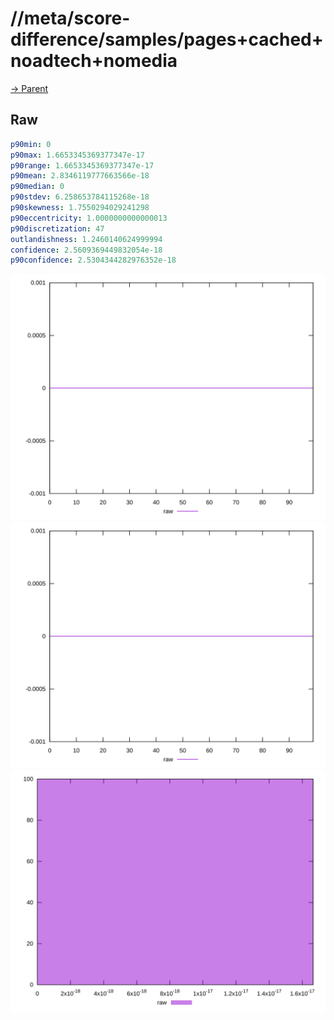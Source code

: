 
# //meta/score-difference/samples/pages+cached+noadtech+nomedia

[→ Parent](../..)


## Raw


```yaml
p90min: 0
p90max: 1.6653345369377347e-17
p90range: 1.6653345369377347e-17
p90mean: 2.8346119777663566e-18
p90median: 0
p90stdev: 6.258653784115268e-18
p90skewness: 1.7550294029241298
p90eccentricity: 1.0000000000000013
p90discretization: 47
outlandishness: 1.2460140624999994
confidence: 2.5609369449832054e-18
p90confidence: 2.5304344282976352e-18

```

![PLOT: raw-values](./raw/values.svg)![PLOT: raw-sorted](./raw/sorted.svg)![PLOT: raw-histogram](./raw/histogram.svg)